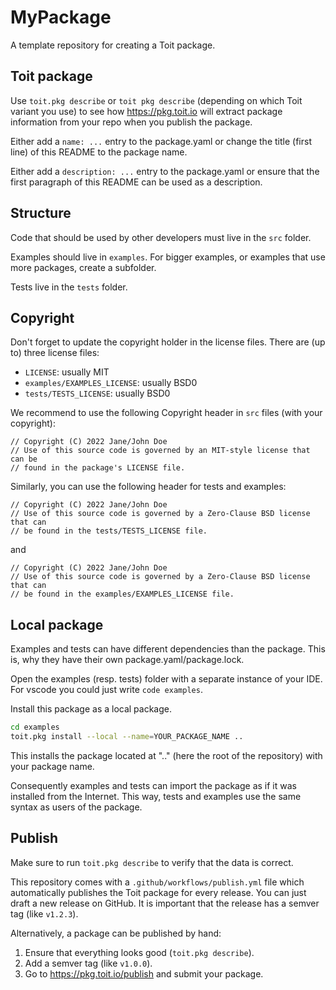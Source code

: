 # MyPackage

A template repository for creating a Toit package.

## Toit package
Use `toit.pkg describe` or `toit pkg describe` (depending on which Toit
variant you use) to see how https://pkg.toit.io will extract package
information from your repo when you publish the package.

Either add a `name: ...` entry to the package.yaml or change the title
(first line) of this README to the package name.

Either add a `description: ...` entry to the package.yaml or ensure
that the first paragraph of this README can be used as a description.

## Structure
Code that should be used by other developers must live in the `src` folder.

Examples should live in `examples`. For bigger examples, or examples that
use more packages, create a subfolder.

Tests live in the `tests` folder.

## Copyright
Don't forget to update the copyright holder in the license files.
There are (up to) three license files:
- `LICENSE`: usually MIT
- `examples/EXAMPLES_LICENSE`: usually BSD0
- `tests/TESTS_LICENSE`: usually BSD0

We recommend to use the following Copyright header in `src` files (with your
copyright):

```
// Copyright (C) 2022 Jane/John Doe
// Use of this source code is governed by an MIT-style license that can be
// found in the package's LICENSE file.
```

Similarly, you can use the following header for tests and examples:
```
// Copyright (C) 2022 Jane/John Doe
// Use of this source code is governed by a Zero-Clause BSD license that can
// be found in the tests/TESTS_LICENSE file.
```
and
```
// Copyright (C) 2022 Jane/John Doe
// Use of this source code is governed by a Zero-Clause BSD license that can
// be found in the examples/EXAMPLES_LICENSE file.
```

## Local package
Examples and tests can have different dependencies than the package. This is,
why they have their own package.yaml/package.lock.

Open the examples (resp. tests) folder with a separate instance of your IDE.
For vscode you could just write `code examples`.

Install this package as a local package.
```sh
cd examples
toit.pkg install --local --name=YOUR_PACKAGE_NAME ..
```

This installs the package located at ".." (here the root of the repository) with
your package name.

Consequently examples and tests can import the package as if it was installed
from the Internet. This way, tests and examples use the same syntax as
users of the package.

## Publish
Make sure to run `toit.pkg describe` to verify that the data is correct.

This repository comes with a `.github/workflows/publish.yml` file which automatically
publishes the Toit package for every release. You can just draft a new release on
GitHub.
It is important that the release has a semver tag (like `v1.2.3`).

Alternatively, a package can be published by hand:
1. Ensure that everything looks good (`toit.pkg describe`).
2. Add a semver tag (like `v1.0.0`).
3. Go to https://pkg.toit.io/publish and submit your package.
